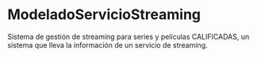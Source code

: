 # ModeladoServicioStreaming
Sistema de gestión de streaming para series y películas CALIFICADAS, un sistema que lleva la información de un servicio de streaming.
